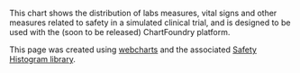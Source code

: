This chart shows the distribution of labs measures, vital signs and other measures related to safety in a simulated clinical trial, and is designed to be used with the (soon to be released) ChartFoundry platform.

This page was created using [webcharts](https://github.com/RhoInc/Webcharts) and the associated [Safety Histogram library](https://github.com/RhoInc/safety-histogram). 